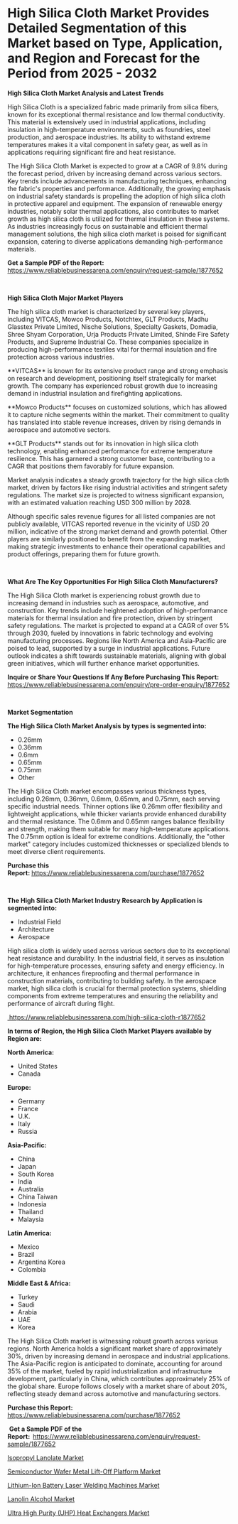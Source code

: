 <p><h1>High Silica Cloth Market Provides Detailed Segmentation of this Market based on Type, Application, and Region and Forecast for the Period from 2025 - 2032</h1></p><p><strong>High Silica Cloth Market Analysis and Latest Trends</strong></p>
<p><p>High Silica Cloth is a specialized fabric made primarily from silica fibers, known for its exceptional thermal resistance and low thermal conductivity. This material is extensively used in industrial applications, including insulation in high-temperature environments, such as foundries, steel production, and aerospace industries. Its ability to withstand extreme temperatures makes it a vital component in safety gear, as well as in applications requiring significant fire and heat resistance.</p><p>The High Silica Cloth Market is expected to grow at a CAGR of 9.8% during the forecast period, driven by increasing demand across various sectors. Key trends include advancements in manufacturing techniques, enhancing the fabric's properties and performance. Additionally, the growing emphasis on industrial safety standards is propelling the adoption of high silica cloth in protective apparel and equipment. The expansion of renewable energy industries, notably solar thermal applications, also contributes to market growth as high silica cloth is utilized for thermal insulation in these systems. As industries increasingly focus on sustainable and efficient thermal management solutions, the high silica cloth market is poised for significant expansion, catering to diverse applications demanding high-performance materials.</p></p>
<p><strong>Get a Sample PDF of the Report:&nbsp;</strong> <a href="https://www.reliablebusinessarena.com/enquiry/request-sample/1877652?utm_campaign=2195&utm_medium=2&utm_source=Github&utm_content=ia&utm_term=02042025&utm_id=high-silica-cloth">https://www.reliablebusinessarena.com/enquiry/request-sample/1877652</a></p>
<p>&nbsp;</p>
<p><strong>High Silica Cloth Major Market Players</strong></p>
<p><p>The high silica cloth market is characterized by several key players, including VITCAS, Mowco Products, Notchtex, GLT Products, Madhu Glasstex Private Limited, Nische Solutions, Specialty Gaskets, Domadia, Shree Shyam Corporation, Urja Products Private Limited, Shinde Fire Safety Products, and Supreme Industrial Co. These companies specialize in producing high-performance textiles vital for thermal insulation and fire protection across various industries.</p><p>**VITCAS** is known for its extensive product range and strong emphasis on research and development, positioning itself strategically for market growth. The company has experienced robust growth due to increasing demand in industrial insulation and firefighting applications.</p><p>**Mowco Products** focuses on customized solutions, which has allowed it to capture niche segments within the market. Their commitment to quality has translated into stable revenue increases, driven by rising demands in aerospace and automotive sectors.</p><p>**GLT Products** stands out for its innovation in high silica cloth technology, enabling enhanced performance for extreme temperature resilience. This has garnered a strong customer base, contributing to a CAGR that positions them favorably for future expansion.</p><p>Market analysis indicates a steady growth trajectory for the high silica cloth market, driven by factors like rising industrial activities and stringent safety regulations. The market size is projected to witness significant expansion, with an estimated valuation reaching USD 300 million by 2028.</p><p>Although specific sales revenue figures for all listed companies are not publicly available, VITCAS reported revenue in the vicinity of USD 20 million, indicative of the strong market demand and growth potential. Other players are similarly positioned to benefit from the expanding market, making strategic investments to enhance their operational capabilities and product offerings, preparing them for future growth.</p></p>
<p>&nbsp;</p>
<p><strong>What Are The Key Opportunities For High Silica Cloth Manufacturers?</strong></p>
<p><p>The High Silica Cloth market is experiencing robust growth due to increasing demand in industries such as aerospace, automotive, and construction. Key trends include heightened adoption of high-performance materials for thermal insulation and fire protection, driven by stringent safety regulations. The market is projected to expand at a CAGR of over 5% through 2030, fueled by innovations in fabric technology and evolving manufacturing processes. Regions like North America and Asia-Pacific are poised to lead, supported by a surge in industrial applications. Future outlook indicates a shift towards sustainable materials, aligning with global green initiatives, which will further enhance market opportunities.</p></p>
<p><strong>Inquire or Share Your Questions If Any Before Purchasing This Report:</strong> <a href="https://www.reliablebusinessarena.com/enquiry/pre-order-enquiry/1877652?utm_campaign=2195&utm_medium=2&utm_source=Github&utm_content=ia&utm_term=02042025&utm_id=high-silica-cloth">https://www.reliablebusinessarena.com/enquiry/pre-order-enquiry/1877652</a></p>
<p>&nbsp;</p>
<p><strong>Market Segmentation</strong></p>
<p><strong>The High Silica Cloth Market Analysis by types is segmented into:</strong></p>
<p><ul><li>0.26mm</li><li>0.36mm</li><li>0.6mm</li><li>0.65mm</li><li>0.75mm</li><li>Other</li></ul></p>
<p><p>The High Silica Cloth market encompasses various thickness types, including 0.26mm, 0.36mm, 0.6mm, 0.65mm, and 0.75mm, each serving specific industrial needs. Thinner options like 0.26mm offer flexibility and lightweight applications, while thicker variants provide enhanced durability and thermal resistance. The 0.6mm and 0.65mm ranges balance flexibility and strength, making them suitable for many high-temperature applications. The 0.75mm option is ideal for extreme conditions. Additionally, the "other market" category includes customized thicknesses or specialized blends to meet diverse client requirements.</p></p>
<p><strong>Purchase this Report:&nbsp;</strong><a href="https://www.reliablebusinessarena.com/purchase/1877652?utm_campaign=2195&utm_medium=2&utm_source=Github&utm_content=ia&utm_term=02042025&utm_id=high-silica-cloth">https://www.reliablebusinessarena.com/purchase/1877652</a></p>
<p>&nbsp;</p>
<p><strong>The High Silica Cloth Market Industry Research by Application is segmented into:</strong></p>
<p><ul><li>Industrial Field</li><li>Architecture</li><li>Aerospace</li></ul></p>
<p><p>High silica cloth is widely used across various sectors due to its exceptional heat resistance and durability. In the industrial field, it serves as insulation for high-temperature processes, ensuring safety and energy efficiency. In architecture, it enhances fireproofing and thermal performance in construction materials, contributing to building safety. In the aerospace market, high silica cloth is crucial for thermal protection systems, shielding components from extreme temperatures and ensuring the reliability and performance of aircraft during flight.</p></p>
<p><a href="https://www.reliablebusinessarena.com/high-silica-cloth-r1877652?utm_campaign=2195&utm_medium=2&utm_source=Github&utm_content=ia&utm_term=02042025&utm_id=high-silica-cloth">&nbsp;https://www.reliablebusinessarena.com/high-silica-cloth-r1877652</a></p>
<p><strong>In terms of Region, the High Silica Cloth Market Players available by Region are:</strong></p>
<p>
    <p> <strong> North America: </strong>
        <ul>
            <li>United States</li>
            <li>Canada</li>
        </ul>
        </p> 
    <p> <strong> Europe: </strong>
        <ul>
            <li>Germany</li>
            <li>France</li>
            <li>U.K.</li>
            <li>Italy</li>
            <li>Russia</li>
        </ul>
        </p> 
    <p> <strong> Asia-Pacific: </strong>
        <ul>
            <li>China</li>
            <li>Japan</li>
            <li>South Korea</li>
            <li>India</li>
            <li>Australia</li>
            <li>China Taiwan</li>
            <li>Indonesia</li>
            <li>Thailand</li>
            <li>Malaysia</li>
        </ul>
        </p> 
    <p> <strong> Latin America: </strong>
        <ul>
            <li>Mexico</li>
            <li>Brazil</li>
            <li>Argentina Korea</li>
            <li>Colombia</li>
        </ul>
        </p> 
    <p> <strong> Middle East & Africa: </strong>
        <ul>
            <li>Turkey</li>
            <li>Saudi</li>
            <li>Arabia</li>
            <li>UAE</li>
            <li>Korea</li>
        </ul>
    </p>
    </p>
<p><p>The High Silica Cloth market is witnessing robust growth across various regions. North America holds a significant market share of approximately 30%, driven by increasing demand in aerospace and industrial applications. The Asia-Pacific region is anticipated to dominate, accounting for around 35% of the market, fueled by rapid industrialization and infrastructure development, particularly in China, which contributes approximately 25% of the global share. Europe follows closely with a market share of about 20%, reflecting steady demand across automotive and manufacturing sectors.</p></p>
<p><strong>Purchase this Report: </strong><a href="https://www.reliablebusinessarena.com/purchase/1877652?utm_campaign=2195&utm_medium=2&utm_source=Github&utm_content=ia&utm_term=02042025&utm_id=high-silica-cloth">https://www.reliablebusinessarena.com/purchase/1877652</a></p>
<p>&nbsp;<strong>Get a Sample PDF of the Report:&nbsp;&nbsp;</strong><a href="https://www.reliablebusinessarena.com/enquiry/request-sample/1877652?utm_campaign=2195&utm_medium=2&utm_source=Github&utm_content=ia&utm_term=02042025&utm_id=high-silica-cloth">https://www.reliablebusinessarena.com/enquiry/request-sample/1877652</a></p>
<p><strong></strong></p>
<p><p><a href="https://github.com/bloggglazaie/Market-Research-Report-List-1/blob/main/isopropyl-lanolate-market.md?utm_campaign=2195&utm_medium=2&utm_source=Github&utm_content=ia&utm_term=02042025&utm_id=high-silica-cloth">Isopropyl Lanolate Market</a></p><p><a href="https://www.linkedin.com/pulse/market-analysis-semiconductor-wafer-metal-lift-off-platform-0qypc?utm_campaign=2195&utm_medium=2&utm_source=Github&utm_content=ia&utm_term=02042025&utm_id=high-silica-cloth">Semiconductor Wafer Metal Lift-Off Platform Market</a></p><p><a href="https://www.linkedin.com/pulse/examination-market-segmentation-lithium-ion-battery-laser-tdqac?utm_campaign=2195&utm_medium=2&utm_source=Github&utm_content=ia&utm_term=02042025&utm_id=high-silica-cloth">Lithium-Ion Battery Laser Welding Machines Market</a></p><p><a href="https://github.com/lolahberkik5/Market-Research-Report-List-1/blob/main/lanolin-alcohol-market.md?utm_campaign=2195&utm_medium=2&utm_source=Github&utm_content=ia&utm_term=02042025&utm_id=high-silica-cloth">Lanolin Alcohol Market</a></p><p><a href="https://www.linkedin.com/pulse/ultra-high-purity-uhp-heat-exchangers-market-size-share-analysis-x7s5c?utm_campaign=2195&utm_medium=2&utm_source=Github&utm_content=ia&utm_term=02042025&utm_id=high-silica-cloth">Ultra High Purity (UHP) Heat Exchangers Market</a></p></p>